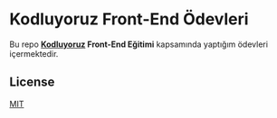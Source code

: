# Kodluyoruz **Front-End** Ödevleri

Bu repo **[Kodluyoruz](https://kodluyoruz.org) Front-End Eğitimi** kapsamında yaptığım ödevleri içermektedir.

## License

[MIT](https://choosealicense.com/licenses/mit/)